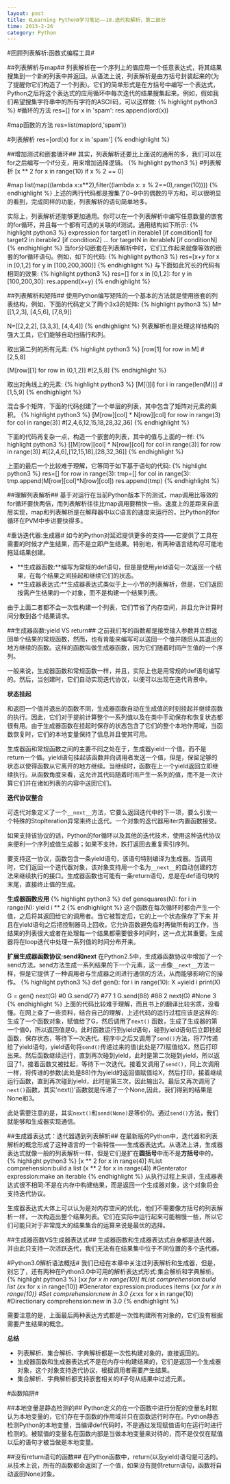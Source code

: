 ```yaml
---
layout: post
title: 《Learning Python》学习笔记——18.迭代和解析，第二部分
time: 2013-2-26
category: Python
---
```


#回顾列表解析:函数式编程工具#

##列表解析与map##
列表解析在一个序列上的值应用一个任意表达式，将其结果搜集到一个新的列表中并返回。从语法上说，列表解析是由方括号封装起来的(为了提醒你它们构造了一个列表)。它们的简单形式是在方括号中编写一个表达式，Python之后将这个表达式的应用循环中每次迭代的结果搜集起来。例如，假如我们希望搜集字符串中的所有字符的ASCII码，可以这样做:
{% highlight python3 %}
#循环的方法
res=[]
for x in 'spam':
  res.append(ord(x))

#map函数的方法
res=list(map(ord,'spam'))

#列表解析
res=[ord(x) for x in 'spam']
{% endhighlight %}

##增加测试和嵌套循环##
其实，列表解析还要比上面说的通用的多，我们可以在for之后编写一个if分支，用来增加选择逻辑。
{% highlight python3 %}
#列表解析
[x ** 2 for x in range(10) if x % 2 == 0]

#map
list(map((lambda x:x**2),filter((lambda x: x % 2==0),range(10))))
{% endhighlight %}
上述的两行代码都是搜集了0~9中的偶数的平方和，可以很明显的看到，完成同样的功能，列表解析的语句简单地多。

实际上，列表解析还能够更加通用。你可以在一个列表解析中编写任意数量的嵌套的for循环，并且每一个都有可选的关联的if测试。通用结构如下所示:
{% highlight python3 %}
expression for target1 in iterable1 [if comdition1]
           for target2 in iterable2 [if condition2] ...
           for targetN in iterableN [if conditionN]
{% endhighlight %}
当for分句嵌套在列表解析中时，它们工作起来就像等效的嵌套的for循环语句。例如，如下的代码:
{% highlight python3 %}
res=[x+y for x in [0,1,2] for y in [100,200,300]]
{% endhighlight %}
与下面如此冗长的代码有相同的效果:
{% highlight python3 %}
res=[]
for x in [0,1,2]:
  for y in [100,200,30]:
    res.append(x+y)
{% endhighlight %}

##列表解析和矩阵##
使用Python编写矩阵的一个基本的方法就是使用嵌套的列表结构，例如，下面的代码定义了两个3x3的矩阵:
{% highlight python3 %}
M=[[1,2,3],
   [4,5,6],
   [7,8,9]]

N=[[2,2,2],
   [3,3,3],
   [4,4,4]]
{% endhighlight %}
列表解析也是处理这样结构的强大工具，它们能够自动扫描行和列。

取出第二列的所有元素:
{% highlight python3 %}
[row[1] for row in M]     #[2,5,8]

[M[row][1] for row in (0,1,2)]    #[2,5,8]
{% endhighlight %}

取出对角线上的元素:
{% highlight python3 %}
[M[i][i] for i in range(len(M))]  #[1,5,9]
{% endhighlight %}

混合多个矩阵，下面的代码创建了一个单层的列表，其中包含了矩阵对元素的乘积。
{% highlight python3 %}
[M[row][col] * N[row][col] for row in range(3) for col in range(3)]   #[2,4,6,12,15,18,28,32,36]
{% endhighlight %}

下面的代码再复杂一点，构造一个嵌套的列表，其中的值与上面的一样:
{% highlight python3 %}
[[M[row][col] * N[row][col] for col in range(3)] for row in range(3)]   #[[2,4,6],[12,15,18],[28,32,36]]
{% endhighlight %}

上面的最后一个比较难于理解，它等同于如下基于语句的代码:
{% highlight python3 %}
res=[]
for row in range(3):
  tmp=[]
  for col in range(3):
    tmp.append(M[row][col]*N[row][col])
  res.append(tmp)
{% endhighlight %}

##理解列表解析##
基于对运行在当前Python版本下的测试，map调用比等效的for循环要快两倍，而列表解析往往比map调用要稍快一些。速度上的差距来自底层实现，map和列表解析是在解释器中以C语言的速度来运行的，比Python的for循环在PVM中步进要快得多。

#重访迭代器:生成器#
如今的Python对延迟提供更多的支持——它提供了工具在需要的时候才产生结果，而不是立即产生结果。特别地，有两种语言结构尽可能地拖延结果创建。

- **生成器函数:**编写为常规的def语句，但是是使用yield语句一次返回一个结果，在每个结果之间挂起和继续它们的状态。
- **生成器表达式:**生成器表达式类似于上一小节的列表解析，但是，它们返回按需产生结果的一个对象，而不是构建一个结果列表。

由于上面二者都不会一次性构建一个列表，它们节省了内存空间，并且允许计算时间分散到各个结果请求。

##生成器函数:yield VS return##
之前我们写的函数都是接受输入参数并立即返回单个结果的常规函数，然而，也有肯能来编写可以送回一个值并随后从其退出的地方继续的函数。这样的函数叫做生成器函数，因为它们随着时间产生值的一个序列。

一般来说，生成器函数和常规函数一样，并且，实际上也是用常规的def语句编写的。然后，当创建时，它们自动实现迭代协议，以便可以出现在迭代背景中。

**状态挂起**

和返回一个值并退出的函数不同，生成器函数自动在生成值的时刻挂起并继续函数的执行。因此，它们对于提前计算整个一系列值以及在类中手动保存和恢复状态都很有用。由于生成器函数在挂起时保存的状态包含了它们的整个本地作用域，当函数恢复时，它们的本地变量保持了信息并且使其可用。

生成器函和常规函数之间的主要不同之处在于，生成器yield一个值，而不是return一个值。yield语句挂起该函数并向调用者发送一个值，但是，保留足够的状态以使得函数从它离开的地方继续。当继续时，函数在上一个yield返回立即继续执行。从函数角度来看，这允许其代码随着时间产生一系列的值，而不是一次计算它们并在诸如列表的内容中送回它们。

**迭代协议整合**

可迭代对象定义了一个`__next__`方法，它要么返回迭代中的下一项，要么引发一个特殊的StopIteration异常来终止迭代。一个对象的迭代器用iter内置函数接受。

如果支持该协议的话，Python的for循环以及其他的迭代技术，使用这种迭代协议来便利一个序列或值生成器；如果不支持，跌打返回去重复索引序列。

要支持这一协议，函数包含一条yield语句，该语句特别编译为生成器。当调用时，它们返回一个迭代器对象，该对象支持用一个名为`__next__`的自动创建的方法来继续执行的接口。生成器函数也可能有一条return语句，总是在def语句块的末尾，直接终止值的生成。

**生成器函数应用**
{% highlight python3 %}
def gensquares(N):
  for i in range(N):
    yield i ** 2
{% endhighlight %}
这个函数在每次循环时都会产生一个值，之后将其返回给它的调用者。当它被暂定后，它的上一个状态保存了下来	并且在yield语句之后把控制器马上回收。它允许函数避免临时再做所有的工作，当结果的列表很大或者在处理每一个结果都需要很多时间时，这一点尤其重要。生成器将在loop迭代中处理一系列值的时间分布开来。

**扩展生成器函数协议:send和next**
在Python2.5中，生成器函数协议中增加了一个send方法。send方法生成一系列结果的下一个元素，这一点像`__next__`方法一样，但是它提供了一种调用者与生成器之间进行通信的方法，从而能够影响它的操作。
{% highlight python3 %}
def gen():
  for i in range(10):
    X =yield i
    print(X)

G = gen()
next(G)          #0
G.send(77)       #77 1
G.send(88)       #88 2
next(G)          #None 3
{% endhighlight %}
上面的代码比较难于理解，而且书上的翻译比较劣质，没看懂。在网上查了一些资料，结合自己的理解，上述代码的运行过程应该是这样的:生成了一个函数对象，赋值给了G，然后调用了`next()` 函数，生成了生成器的第一个值0，所以返回值是0。此时函数运行到yield语句，碰到yield语句后立即挂起函数，保存状态，等待下一次迭代。程序中之后又调用了`send()`方法，将77传递给了yield语句，yield语句将`send()`传递过来的值(此处是77)赋值给X，然后打印出来。然后函数继续运行，直到再次碰到yield，此时是第二次碰到yield，所以返回了1，接着函数又被挂起，等待下一次迭代。接着又调用了`send()`，同上次调用一样，将传进的参数(此处是88)作为yield的返回值赋值给X，然后打印，接着继续运行函数，直到再次碰到yield，此时是第三次，因此输出2。最后又再次调用了`next()`函数，其实'next()'函数就是传递了一个None,因此，我们得到的结果是None和3。

此处需要注意的是，其实`next()`和`send(None)`是等价的。通过`send()`方法，我们就能够和生成器实现通信。

##生成器表达式：迭代器遇到列表解析##
在最新版的Python中，迭代器和列表解析的概念形成了这种语言的一个新特性——生成器表达式。从语法上讲，生成器表达式就像一般的列表解析一样，但是它们是扩在**圆括号**中而不是**方括号**中的。
{% highlight python3 %}
[x ** 2 for x in range(4)]    #List comprehension:build a list
(x ** 2 for x in range(4))    #Genterator expression:make an iterable
{% endhighlight %}
从执行过程上来讲，生成器表达式很不相同:不是在内存中构建结果，而是返回一个生成器对象，这个对象将会支持迭代协议。

生成器表达式大体上可以认为是对内存空间的优化，他们不需要像方括号的列表解析一样，一次构造出整个结果列表。它们在实际中运行起来可能稍慢一些，所以它们可能只对于非常庞大的结果集合的运算来说是最优的选择。

##生成器函数VS生成器表达式##
生成器函数和生成器表达式自身都是迭代器，并由此只支持一次活跃迭代，我们无法有在结果集中位于不同位置的多个迭代器。

#Python3.0解析语法概括#
我们已经在本章中关注过列表解析和生成器，但是，别忘了，还有两种在Python3.0中可用的解析表达式形式:集合解析和字典解析。
{% highlight python3 %}
[x*x for x in range(10)]     #List comprehension:build list
(x*x for x in range(10))     #Generator expression:produces items
{x*x for x in range(10)}     #Set comprehension:new in 3.0
{x:x*x for x in range(10)    #Directionary comprehension:new in 3.0
{% endhighlight %}

需要注意的是，上面最后两种表达方式都是一次性构建所有对象的，它们没有根据需要产生结果的概念。

**总结**

- 列表解析、集合解析、字典解析都是一次性构建对象的，直接返回的。
- 生成器函数和生成器表达式不是在内存中构建结果的，它们是返回一个生成器对象，这个对象支持迭代协议，根据调用者需要产生结果。
- 集合解析、字典解析都支持嵌套相关的if子句从结果中过滤元素。

#函数陷阱#

##本地变量是静态检测的##
Python定义的在一个函数中进行分配的变量名时默认为本地变量的，它们存在于函数的作用域并只在函数运行时存在。Python静态检测Python的本地变量，当编译def代码时，不是通过发现赋值语句在运行时进行检测的。被赋值的变量名在函数内部是当做本地变量来对待的，而不是仅仅在赋值以后的语句才被当做是本地变量。

##没有return语句的函数##
在Python函数中，return(以及yield)语句是可选的。从技术上说，所有的函数都会返回了一个值，如果没有提供return语句，函数将自动返回None对象。

